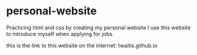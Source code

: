 # personal-website
Practicing html and css by creating my personal website
I use this website to introduce myself when applying for jobs.


this is the link to this website on the internet: twaitis.github.io
